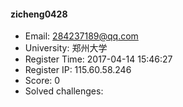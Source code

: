 #### zicheng0428  

* Email: 284237189@qq.com  
* University: 郑州大学  
* Register Time: 2017-04-14 15:46:27  
* Register IP: 115.60.58.246  
* Score: 0  
* Solved challenges: 
